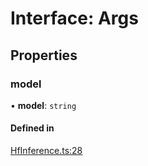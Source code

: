 # Interface: Args

## Properties

### model

• **model**: `string`

#### Defined in

[HfInference.ts:28](https://github.com/huggingface/huggingface.js/blob/main/packages/inference/src/HfInference.ts#L28)
